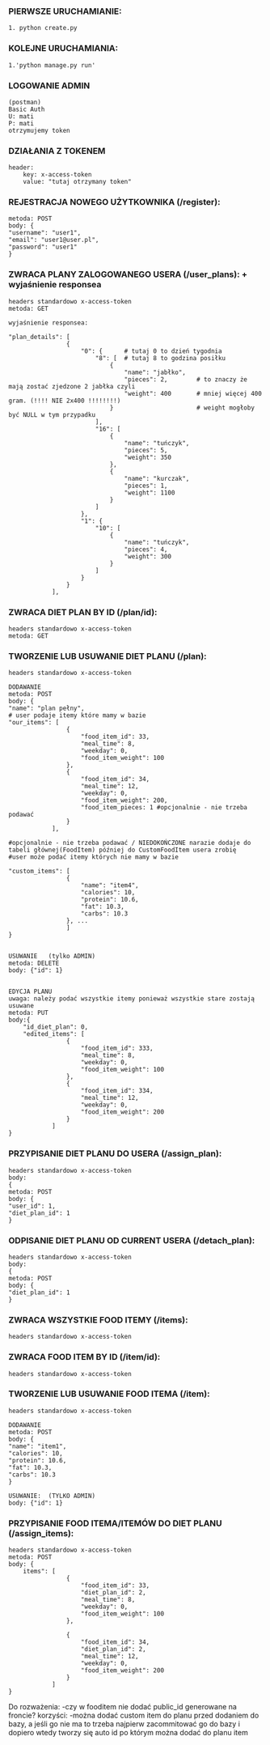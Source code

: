 
### PIERWSZE URUCHAMIANIE:
```
1. python create.py
```
### KOLEJNE URUCHAMIANIA:
```
1.'python manage.py run'
```
### LOGOWANIE ADMIN
```
(postman)
Basic Auth
U: mati
P: mati
otrzymujemy token
```
### DZIAŁANIA Z TOKENEM
```
header: 
    key: x-access-token
    value: "tutaj otrzymany token"
```
### REJESTRACJA NOWEGO UŻYTKOWNIKA (/register):
```
metoda: POST
body: {
"username": "user1",
"email": "user1@user.pl",
"password": "user1"
}
```
### ZWRACA PLANY ZALOGOWANEGO USERA (/user_plans): + wyjaśnienie responsea
```
headers standardowo x-access-token
metoda: GET

wyjaśnienie responsea: 

"plan_details": [
                {
                    "0": {      # tutaj 0 to dzień tygodnia
                        "8": [  # tutaj 8 to godzina posiłku
                            {
                                "name": "jabłko",
                                "pieces": 2,        # to znaczy że mają zostać zjedzone 2 jabłka czyli 
                                "weight": 400       # mniej więcej 400 gram. (!!!! NIE 2x400 !!!!!!!!)
                            }                       # weight mogłoby być NULL w tym przypadku
                        ],
                        "16": [
                            {
                                "name": "tuńczyk",
                                "pieces": 5,
                                "weight": 350
                            },
                            {
                                "name": "kurczak",
                                "pieces": 1,
                                "weight": 1100
                            }
                        ]
                    },
                    "1": {
                        "10": [
                            {
                                "name": "tuńczyk",
                                "pieces": 4,
                                "weight": 300
                            }
                        ]
                    }
                }
            ],
```

### ZWRACA DIET PLAN BY ID (/plan/id):
```
headers standardowo x-access-token
metoda: GET
```

### TWORZENIE LUB USUWANIE DIET PLANU  (/plan):
```
headers standardowo x-access-token

DODAWANIE
metoda: POST
body: {
"name": "plan pełny",
# user podaje itemy które mamy w bazie
"our_items": [ 
                {
                    "food_item_id": 33,
                    "meal_time": 8,
                    "weekday": 0,
                    "food_item_weight": 100
                },
                {
                    "food_item_id": 34,
                    "meal_time": 12,
                    "weekday": 0,
                    "food_item_weight": 200,
                    "food_item_pieces: 1 #opcjonalnie - nie trzeba podawać
                }
            ],

#opcjonalnie - nie trzeba podawać / NIEDOKOŃCZONE narazie dodaje do tabeli głównej(FoodItem) później do CustomFoodItem usera zrobię
#user może podać itemy których nie mamy w bazie

"custom_items": [   
                {
                    "name": "item4",
                    "calories": 10,
                    "protein": 10.6, 
                    "fat": 10.3, 
                    "carbs": 10.3
                }, ...
                ]
}


USUWANIE   (tylko ADMIN)
metoda: DELETE
body: {"id": 1}


EDYCJA PLANU
uwaga: należy podać wszystkie itemy ponieważ wszystkie stare zostają usuwane
metoda: PUT
body:{
    "id_diet_plan": 0,
    "edited_items": [ 
                {
                    "food_item_id": 333,
                    "meal_time": 8,
                    "weekday": 0,
                    "food_item_weight": 100
                },
                {
                    "food_item_id": 334,
                    "meal_time": 12,
                    "weekday": 0,
                    "food_item_weight": 200
                }
            ]
}
```

### PRZYPISANIE DIET PLANU DO USERA  (/assign_plan):
```
headers standardowo x-access-token
body:
{
metoda: POST
body: {
"user_id": 1,
"diet_plan_id": 1
}
```

### ODPISANIE DIET PLANU OD CURRENT USERA  (/detach_plan):
```
headers standardowo x-access-token
body:
{
metoda: POST
body: {
"diet_plan_id": 1
}
```

### ZWRACA WSZYSTKIE FOOD ITEMY  (/items):
```
headers standardowo x-access-token
```

### ZWRACA FOOD ITEM BY ID  (/item/id):
```
headers standardowo x-access-token
```


### TWORZENIE LUB USUWANIE FOOD ITEMA  (/item):
```
headers standardowo x-access-token

DODAWANIE
metoda: POST
body: {
"name": "item1",
"calories": 10,
"protein": 10.6, 
"fat": 10.3, 
"carbs": 10.3
}

USUWANIE:  (TYLKO ADMIN)
body: {"id": 1}
```

### PRZYPISANIE FOOD ITEMA/ITEMÓW DO DIET PLANU  (/assign_items):
```
headers standardowo x-access-token
metoda: POST
body: {
	items": [
                {
                    "food_item_id": 33,
                    "diet_plan_id": 2,
                    "meal_time": 8,
                    "weekday": 0,
                    "food_item_weight": 100
                },
                
                {
                    "food_item_id": 34,
                    "diet_plan_id": 2,
                    "meal_time": 12,
                    "weekday": 0,
                    "food_item_weight": 200 
                }
            ] 
}
```

Do rozważenia:
-czy w fooditem nie dodać public_id generowane na froncie?
    korzyści:
        -można dodać custom item do planu przed dodaniem do bazy, a jeśli go nie ma to trzeba najpierw
        zacommitować go do bazy i dopiero wtedy tworzy się auto id po którym można dodać do planu item